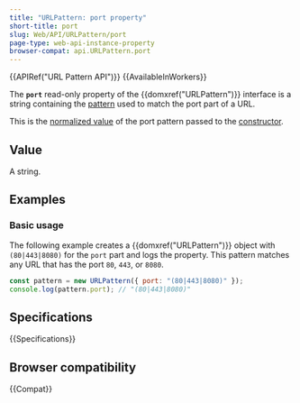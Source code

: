 ```yaml
---
title: "URLPattern: port property"
short-title: port
slug: Web/API/URLPattern/port
page-type: web-api-instance-property
browser-compat: api.URLPattern.port
---
```


{{APIRef("URL Pattern API")}} {{AvailableInWorkers}}

The **`port`** read-only property of the {{domxref("URLPattern")}} interface is a string containing the [pattern](/en-US/docs/Web/API/URL_Pattern_API#pattern_syntax) used to match the port part of a URL.

This is the [normalized value](/en-US/docs/Web/API/URL_Pattern_API#pattern_normalization) of the port pattern passed to the [constructor](/en-US/docs/Web/API/URLPattern/URLPattern).

## Value

A string.

## Examples

### Basic usage

The following example creates a {{domxref("URLPattern")}} object with `(80|443|8080)` for the `port` part and logs the property.
This pattern matches any URL that has the port `80`, `443`, or `8080`.

```js
const pattern = new URLPattern({ port: "(80|443|8080)" });
console.log(pattern.port); // "(80|443|8080)"
```

## Specifications

{{Specifications}}

## Browser compatibility

{{Compat}}

